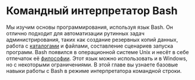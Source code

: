 # Командный интерпретатор Bash

Мы изучим основы программирования, используя язык Bash. Он отлично подходит для автоматизации рутинных задач администрирования, таких как создание резервных копий данных, работа с [каталогами](https://ru.wikipedia.org/wiki/Каталог_(файловая_система)) и файлами, составление сценариев запуска программ. Bash появился в операционной системе Unix и несёт в себе отпечаток её [философии](https://ru.wikipedia.org/wiki/Философия_Unix). Этот язык можно использовать и в Windows, но с некоторыми ограничениями. В этой главе вы узнаете базовые навыки работы с Bash в режиме интерпретатора командной строки.